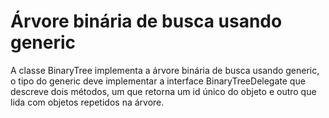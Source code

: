 # Árvore binária de busca usando generic

A classe BinaryTree implementa a árvore binária de busca usando generic, o tipo do generic deve implementar a interface BinaryTreeDelegate que descreve dois métodos, um que retorna um id único do objeto e outro que lida com objetos repetidos na árvore.